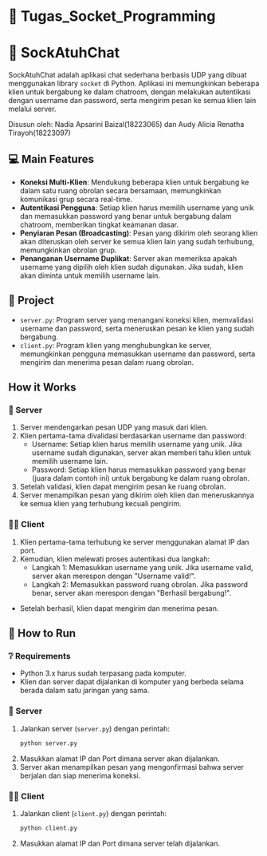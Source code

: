 # 📌 Tugas_Socket_Programming

# 💬 SockAtuhChat
SockAtuhChat adalah aplikasi chat sederhana berbasis UDP yang dibuat menggunakan library `socket` di Python. Aplikasi ini memungkinkan beberapa klien untuk bergabung ke dalam chatroom, dengan melakukan autentikasi dengan username dan password, serta mengirim pesan ke semua klien lain melalui server.

Disusun oleh: Nadia Apsarini Baizal(18223065) dan Audy Alicia Renatha Tirayoh(18223097)

## 💻 Main Features
- **Koneksi Multi-Klien**: Mendukung beberapa klien untuk bergabung ke dalam satu ruang obrolan secara bersamaan, memungkinkan komunikasi grup secara real-time.
- **Autentikasi Pengguna**: Setiap klien harus memilih username yang unik dan memasukkan password yang benar untuk bergabung dalam chatroom, memberikan tingkat keamanan dasar.
- **Penyiaran Pesan (Broadcasting)**: Pesan yang dikirim oleh seorang klien akan diteruskan oleh server ke semua klien lain yang sudah terhubung, memungkinkan obrolan grup.
- **Penanganan Username Duplikat**: Server akan memeriksa apakah username yang dipilih oleh klien sudah digunakan. Jika sudah, klien akan diminta untuk memilih username lain.

## 💾 Project
- `server.py`: Program server yang menangani koneksi klien, memvalidasi username dan password, serta meneruskan pesan ke klien yang sudah bergabung.
- `client.py`: Program klien yang menghubungkan ke server, memungkinkan pengguna memasukkan username dan password, serta mengirim dan menerima pesan dalam ruang obrolan.

## How it Works
### 🚨 Server
1. Server mendengarkan pesan UDP yang masuk dari klien.
2. Klien pertama-tama divalidasi berdasarkan username dan password:
   - Username: Setiap klien harus memilih username yang unik. Jika username sudah digunakan, server akan memberi tahu klien untuk memilih username lain.
   - Password: Setiap klien harus memasukkan password yang benar (juara dalam contoh ini) untuk bergabung ke dalam ruang obrolan.
3. Setelah validasi, klien dapat mengirim pesan ke ruang obrolan.
4. Server menampilkan pesan yang dikirim oleh klien dan meneruskannya ke semua klien yang terhubung kecuali pengirim.

### 👩‍💻 Client
1. Klien pertama-tama terhubung ke server menggunakan alamat IP dan port.
2. Kemudian, klien melewati proses autentikasi dua langkah:
   - Langkah 1: Memasukkan username yang unik. Jika username valid, server akan merespon dengan "Username valid!".
   - Langkah 2: Memasukkan password ruang obrolan. Jika password benar, server akan merespon dengan "Berhasil bergabung!".
- Setelah berhasil, klien dapat mengirim dan menerima pesan.

## 📠 How to Run
### ❔ Requirements
- Python 3.x harus sudah terpasang pada komputer.
- Klien dan server dapat dijalankan di komputer yang berbeda selama berada dalam satu jaringan yang sama.

### 🚨 Server
1. Jalankan server (`server.py`) dengan perintah:
   ```bash
   python server.py
2.  Masukkan alamat IP dan Port dimana server akan dijalankan.
3. Server akan menampilkan pesan yang mengonfirmasi bahwa server berjalan dan siap menerima koneksi.

### 👩‍💻 Client
1. Jalankan client (`client.py`) dengan perintah:
   ```bash
   python client.py
2.  Masukkan alamat IP dan Port dimana server telah dijalankan.
